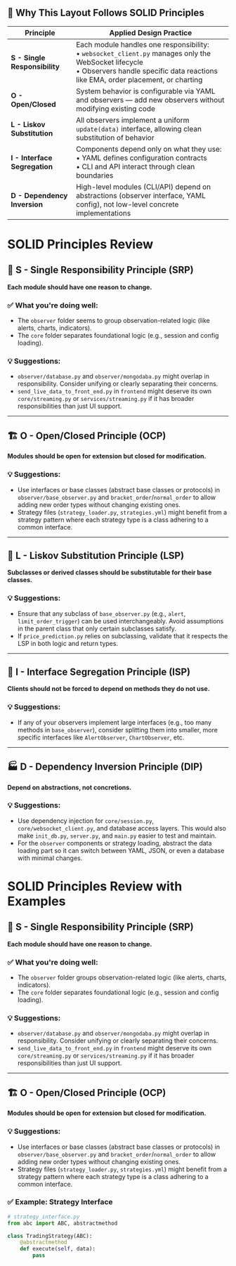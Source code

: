 ## 📐 Why This Layout Follows SOLID Principles

| Principle                 | Applied Design Practice |
|--------------------------|-------------------------|
| **S - Single Responsibility** | Each module handles one responsibility:<br>• `websocket_client.py` manages only the WebSocket lifecycle<br>• Observers handle specific data reactions like EMA, order placement, or charting |
| **O - Open/Closed**         | System behavior is configurable via YAML and observers — add new observers without modifying existing code |
| **L - Liskov Substitution** | All observers implement a uniform `update(data)` interface, allowing clean substitution of behavior |
| **I - Interface Segregation** | Components depend only on what they use:<br>• YAML defines configuration contracts<br>• CLI and API interact through clean boundaries |
| **D - Dependency Inversion** | High-level modules (CLI/API) depend on abstractions (observer interface, YAML config), not low-level concrete implementations |


# SOLID Principles Review

## 🧱 S - Single Responsibility Principle (SRP)
**Each module should have one reason to change.**

### ✅ What you're doing well:
- The `observer` folder seems to group observation-related logic (like alerts, charts, indicators).
- The `core` folder separates foundational logic (e.g., session and config loading).

### 💡 Suggestions:
- `observer/database.py` and `observer/mongodaba.py` might overlap in responsibility. Consider unifying or clearly separating their concerns.
- `send_live_data_to_front_end.py` in `frontend` might deserve its own `core/streaming.py` or `services/streaming.py` if it has broader responsibilities than just UI support.

---

## 🏗 O - Open/Closed Principle (OCP)
**Modules should be open for extension but closed for modification.**

### 💡 Suggestions:
- Use interfaces or base classes (abstract base classes or protocols) in `observer/base_observer.py` and `bracket_order`/`normal_order` to allow adding new order types without changing existing ones.
- Strategy files (`strategy_loader.py`, `strategies.yml`) might benefit from a strategy pattern where each strategy type is a class adhering to a common interface.

---

## 🔌 L - Liskov Substitution Principle (LSP)
**Subclasses or derived classes should be substitutable for their base classes.**

### 💡 Suggestions:
- Ensure that any subclass of `base_observer.py` (e.g., `alert`, `limit_order_trigger`) can be used interchangeably. Avoid assumptions in the parent class that only certain subclasses satisfy.
- If `price_prediction.py` relies on subclassing, validate that it respects the LSP in both logic and return types.

---

## 🔄 I - Interface Segregation Principle (ISP)
**Clients should not be forced to depend on methods they do not use.**

### 💡 Suggestions:
- If any of your observers implement large interfaces (e.g., too many methods in `base_observer`), consider splitting them into smaller, more specific interfaces like `AlertObserver`, `ChartObserver`, etc.

---

## 🏭 D - Dependency Inversion Principle (DIP)
**Depend on abstractions, not concretions.**

### 💡 Suggestions:
- Use dependency injection for `core/session.py`, `core/websocket_client.py`, and database access layers. This would also make `init_db.py`, `server.py`, and `main.py` easier to test and maintain.
- For the `observer` components or strategy loading, abstract the data loading part so it can switch between YAML, JSON, or even a database with minimal changes.


# SOLID Principles Review with Examples

## 🧱 S - Single Responsibility Principle (SRP)
**Each module should have one reason to change.**

### ✅ What you're doing well:
- The `observer` folder groups observation-related logic (like alerts, charts, indicators).
- The `core` folder separates foundational logic (e.g., session and config loading).

### 💡 Suggestions:
- `observer/database.py` and `observer/mongodaba.py` might overlap in responsibility. Consider unifying or clearly separating their concerns.
- `send_live_data_to_front_end.py` in `frontend` might deserve its own `core/streaming.py` or `services/streaming.py` if it has broader responsibilities than just UI support.

---

## 🏗 O - Open/Closed Principle (OCP)
**Modules should be open for extension but closed for modification.**

### 💡 Suggestions:
- Use interfaces or base classes (abstract base classes or protocols) in `observer/base_observer.py` and `bracket_order`/`normal_order` to allow adding new order types without changing existing ones.
- Strategy files (`strategy_loader.py`, `strategies.yml`) might benefit from a strategy pattern where each strategy type is a class adhering to a common interface.

### ✅ Example: Strategy Interface
```python
# strategy_interface.py
from abc import ABC, abstractmethod

class TradingStrategy(ABC):
    @abstractmethod
    def execute(self, data):
        pass
